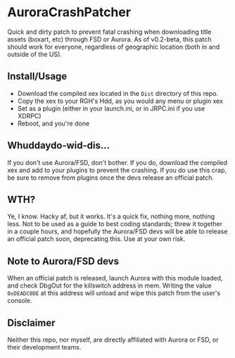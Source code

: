 # AuroraCrashPatcher
Quick and dirty patch to prevent fatal crashing when downloading title assets (boxart, etc) through FSD or Aurora. As of v0.2-beta, this patch should work for everyone, regardless of geographic location (both in and outside of the US).

## Install/Usage
- Download the compiled xex located in the `Dist` directory of this repo.
- Copy the xex to your RGH's Hdd, as you would any menu or plugin xex
- Set as a plugin (either in your launch.ini, or in JRPC.ini if you use XDRPC)
- Reboot, and you're done

## Whuddaydo-wid-dis...
If you don't use Aurora/FSD, don't bother. If you do, download the compiled xex and add to your plugins to prevent the crashing. If you do use this crap, be sure to remove from plugins once the devs release an official patch.

## WTH?
Ye, I know. Hacky af, but it works. It's a quick fix, nothing more, nothing less. Not to be used as a guide to best coding standards; threw it together in a couple hours, and hopefully the Aurora/FSD devs will be able to release an official patch soon, deprecating this. Use at your own risk.

## Note to Aurora/FSD devs
When an official patch is released, launch Aurora with this module loaded, and check DbgOut for the killswitch address in mem. Writing the value `0xDEADC0DE` at this address will unload and wipe this patch from the user's console.

## Disclaimer
Neither this repo, nor myself, are directly affiliated with Aurora or FSD, or their development teams.
